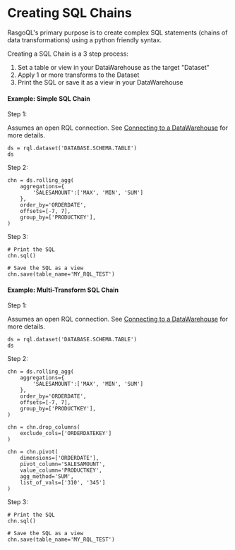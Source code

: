# Creating SQL Chains

RasgoQL's primary purpose is to create complex SQL statements (chains of data transformations) using a python friendly syntax.

Creating a SQL Chain is a 3 step process:

1. Set a table or view in your DataWarehouse as the target "Dataset"
2. Apply 1 or more transforms to the Dataset
3. Print the SQL or save it as a view in your DataWarehouse

#### Example: Simple SQL Chain

Step 1:

Assumes an open RQL connection. See [Connecting to a DataWarehouse](connecting-to-a-datawarehouse.md) for more details.

```
ds = rql.dataset('DATABASE.SCHEMA.TABLE')
ds
```

Step 2:

```
chn = ds.rolling_agg(
    aggregations={
        'SALESAMOUNT':['MAX', 'MIN', 'SUM']
    },
    order_by='ORDERDATE',
    offsets=[-7, 7],
    group_by=['PRODUCTKEY'],
)
```

Step 3:

```
# Print the SQL
chn.sql()

# Save the SQL as a view
chn.save(table_name='MY_RQL_TEST')
```



#### Example: Multi-Transform SQL Chain

Step 1:

Assumes an open RQL connection. See [Connecting to a DataWarehouse](connecting-to-a-datawarehouse.md) for more details.

```
ds = rql.dataset('DATABASE.SCHEMA.TABLE')
ds
```

Step 2:

```
chn = ds.rolling_agg(
    aggregations={
        'SALESAMOUNT':['MAX', 'MIN', 'SUM']
    },
    order_by='ORDERDATE',
    offsets=[-7, 7],
    group_by=['PRODUCTKEY'],
)

chn = chn.drop_columns(
    exclude_cols=['ORDERDATEKEY']
)

chn = chn.pivot(
    dimensions=['ORDERDATE'],
    pivot_column='SALESAMOUNT',
    value_column='PRODUCTKEY',
    agg_method='SUM',
    list_of_vals=['310', '345']
)
```

Step 3:

```
# Print the SQL
chn.sql()

# Save the SQL as a view
chn.save(table_name='MY_RQL_TEST')
```
